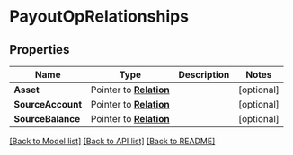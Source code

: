# PayoutOpRelationships

## Properties
Name | Type | Description | Notes
------------ | ------------- | ------------- | -------------
**Asset** | Pointer to [**Relation**](Relation.md) |  | [optional] 
**SourceAccount** | Pointer to [**Relation**](Relation.md) |  | [optional] 
**SourceBalance** | Pointer to [**Relation**](Relation.md) |  | [optional] 

[[Back to Model list]](../README.md#documentation-for-models) [[Back to API list]](../README.md#documentation-for-api-endpoints) [[Back to README]](../README.md)



